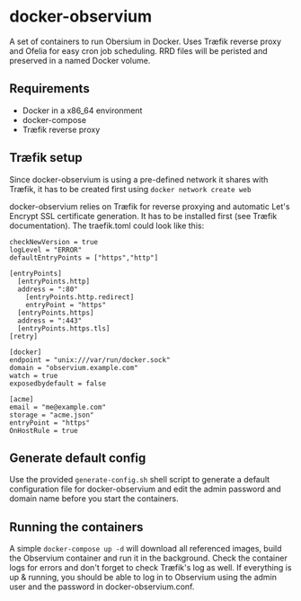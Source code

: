 # docker-observium
A set of containers to run Obersium in Docker. Uses Træfik reverse proxy and Ofelia for easy cron job scheduling. RRD files will be peristed and preserved in a named Docker volume.

## Requirements
- Docker in a x86_64 environment
- docker-compose
- Træfik reverse proxy

## Træfik setup
Since docker-observium is using a pre-defined network it shares with Træfik, it has to be created first using 
```docker network create web```

docker-observium relies on Træfik for reverse proxying and automatic Let's Encrypt SSL certificate generation. It has to be installed first (see Træfik documentation).
The traefik.toml could look like this: 
```debug = false
checkNewVersion = true
logLevel = "ERROR"
defaultEntryPoints = ["https","http"]

[entryPoints]
  [entryPoints.http]
  address = ":80"
    [entryPoints.http.redirect]
    entryPoint = "https"
  [entryPoints.https]
  address = ":443"
  [entryPoints.https.tls]
[retry]

[docker]
endpoint = "unix:///var/run/docker.sock"
domain = "observium.example.com"
watch = true
exposedbydefault = false

[acme]
email = "me@example.com"
storage = "acme.json"
entryPoint = "https"
OnHostRule = true
```

## Generate default config
Use the provided ```generate-config.sh``` shell script to generate a default configuration file for docker-observium and edit the admin password and domain name before you start the containers. 
## Running the containers
A simple ```docker-compose up -d``` will download all referenced images, build the Observium container and run it in the background. Check the container logs for errors and don't forget to check Træfik's log as well. If everything is up & running, you should be able to log in to Observium using the admin user and the password in docker-observium.conf.
